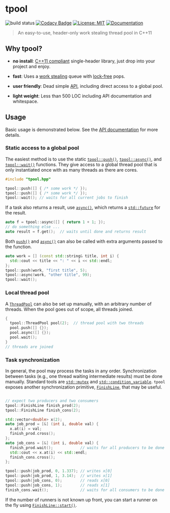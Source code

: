 # tpool

![build status](https://github.com/tnagler/tpool/actions/workflows/main.yml/badge.svg?branch=main)
[![Codacy Badge](https://app.codacy.com/project/badge/Grade/ed2deb06d4454ab3b488536426ec3066)](https://www.codacy.com/gh/tnagler/tpool/dashboard?utm_source=github.com&amp;utm_medium=referral&amp;utm_content=tnagler/tpool&amp;utm_campaign=Badge_Grade)
[![License: MIT](https://img.shields.io/badge/License-MIT-yellow.svg)](https://opensource.org/licenses/MIT)
[![Documentation](https://img.shields.io/website/http/tnagler.github.io/tpool.svg)](https://vinecopulib.github.io/pyvinecopulib/)


> An easy-to-use, header-only work stealing thread pool in C++11

## Why tpool?

* **no install**: [C++11 compliant](https://en.cppreference.com/w/cpp/compiler_support) single-header library, just drop into your project and enjoy.

* **fast**: Uses a [work stealing](https://en.wikipedia.org/wiki/Work_stealing)  queue with [lock-free](https://en.wikipedia.org/wiki/Non-blocking_algorithm#Lock-freedom) pops.

* **user friendly**: Dead simple [API](https://tnagler.github.io/tpool/), including direct access to a global pool.

* **light weight**: Less than 500 LOC including API documentation and whitespace.

## Usage

Basic usage is demonstrated below. See the [API documentation](https://tnagler.github.io/tpool/) for more details.

### Static access to a global pool

The easiest method is to use the static [`tpool::push()`](https://tnagler.github.io/tpool/namespacetpool.html#affc41895dab281715c271aca3649e830), 
[`tpool::async()`](https://tnagler.github.io/tpool/namespacetpool.html#a10575809d24ead3716e312585f90a94a), 
and [`tpool::wait()`](https://tnagler.github.io/tpool/namespacetpool.html#a086671a25cc4f207112bc82a00688301) functions. They give access to a global thread pool that is only instantiated once with as many threads as there are cores.

```cpp
#include "tpool.hpp"

tpool::push([] { /* some work */ });
tpool::push([] { /* some work */ });
tpool::wait(); // waits for all current jobs to finish
```

If a task also returns a result, use [`async()`](https://tnagler.github.io/tpool/namespacetpool.html#a10575809d24ead3716e312585f90a94a), which returns a [`std::future`](https://en.cppreference.com/w/cpp/thread/future) for the result.

```cpp
auto f = tpool::async([] { return 1 + 1; });
// do something else ...
auto result = f.get();  // waits until done and returns result
```

Both [`push()`](https://tnagler.github.io/tpool/namespacetpool.html#affc41895dab281715c271aca3649e830) and [`async()`](https://tnagler.github.io/tpool/namespacetpool.html#a10575809d24ead3716e312585f90a94a) can also be called with extra arguments passed to the function.

```cpp
auto work = [] (const std::string& title, int i) { 
  std::cout << title << ": " << i << std::endl; 
};
tpool::push(work, "first title", 5);
tpool::async(work, "other title", 99);
tpool::wait();
```

### Local thread pool

A [`ThreadPool`](https://tnagler.github.io/tpool/classtpool_1_1ThreadPool.html) can also be set up manually, with an arbitrary number of threads. When the pool goes out of scope, all threads joined.

```cpp
{
  tpool::ThreadPool pool(2);  // thread pool with two threads
  pool.push([] {});
  pool.async([] {});
  pool.wait();
}
// threads are joined
```

### Task synchronization

In general, the pool may process the tasks in any order. Synchronization between tasks (e.g., one thread waiting intermediate results) must be done manually. Standard tools are [`std::mutex`](https://en.cppreference.com/w/cpp/thread/mutex) and [`std::condition_variable`](https://en.cppreference.com/w/cpp/thread/condition_variable). `tpool` exposes another synchronization primitive, [`FinishLine`](https://tnagler.github.io/tpool/classtpool_1_1FinishLine.html), that may be useful.

```cpp

// expect two producers and two consumers
tpool::FinishLine finish_prod(2);  
tpool::FinishLine finish_cons(2);

std::vector<double> x(2);
auto job_prod = [&] (int i, double val) { 
  x.at(i) = val; 
  finish_prod.cross(); 
};
auto job_cons = [&] (int i, double val) { 
  finish_prod.wait();            // waits for all producers to be done
  std::cout << x.at(i) << std::endl; 
  finish_cons.cross();
};

tpool::push(job_prod, 0, 1.337); // writes x[0]
tpool::push(job_prod, 1, 3.14);  // writes x[1]
tpool::push(job_cons, 0);        // reads x[0]
tpool::push(job_cons, 1);        // reads x[1]
finish_cons.wait();              // waits for all consumers to be done
```

If the number of runners is not known up front, you can start a runner on the fly using [`FinishLine::start()`](https://tnagler.github.io/tpool/classtpool_1_1FinishLine.html).
